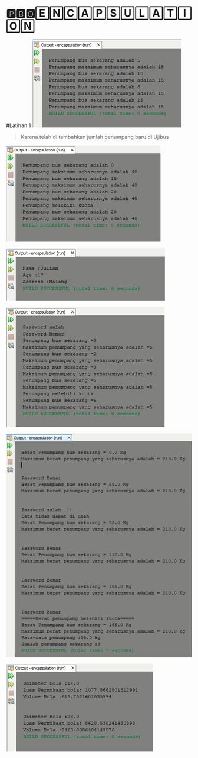 # 🅿🅱🅾🄴🄽🄲🄰🄿🅂🅄🄻🄰🅃🄸🄾🄽
#Latihan 1
![Alt Text](https://github.com/rendiwibawa/PBO-Encapsulation/blob/master/Latihan%201.PNG)
>Karena telah di tambahkan jumlah penumpang baru di Ujibus

![Alt Text](https://github.com/rendiwibawa/PBO-Encapsulation/blob/master/Latihan%202.PNG)
>

![Alt Text](https://github.com/rendiwibawa/PBO-Encapsulation/blob/master/Latihan%203.PNG)
>

![Alt Text](https://github.com/rendiwibawa/PBO-Encapsulation/blob/master/Latihan%204.PNG)
>

![Alt Text](https://github.com/rendiwibawa/PBO-Encapsulation/blob/master/Praktikum%201.PNG)
>

![Alt Text](https://github.com/rendiwibawa/PBO-Encapsulation/blob/master/praktikum%20Bola.PNG)
>
